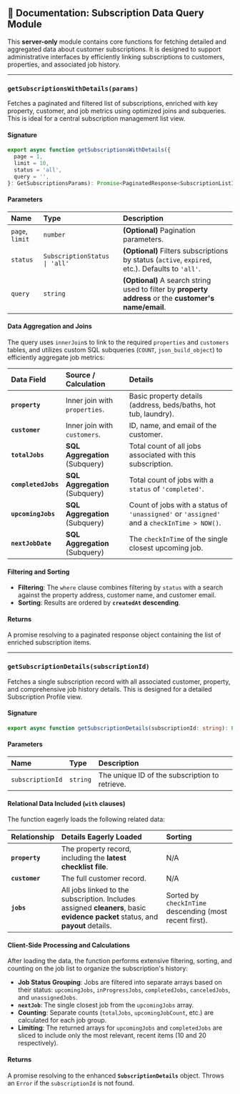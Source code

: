 ## 📄 Documentation: Subscription Data Query Module

This **server-only** module contains core functions for fetching detailed and aggregated data about customer subscriptions. It is designed to support administrative interfaces by efficiently linking subscriptions to customers, properties, and associated job history.

-----

### **`getSubscriptionsWithDetails(params)`**

Fetches a paginated and filtered list of subscriptions, enriched with key property, customer, and job metrics using optimized joins and subqueries. This is ideal for a central subscription management list view.

#### **Signature**

```typescript
export async function getSubscriptionsWithDetails({
  page = 1,
  limit = 10,
  status = 'all',
  query = '',
}: GetSubscriptionsParams): Promise<PaginatedResponse<SubscriptionListItem>>
```

#### **Parameters**

| Name | Type | Description |
| :--- | :--- | :--- |
| `page`, `limit` | `number` | **(Optional)** Pagination parameters. |
| `status` | `SubscriptionStatus \| 'all'` | **(Optional)** Filters subscriptions by status (`active`, `expired`, etc.). Defaults to `'all'`. |
| `query` | `string` | **(Optional)** A search string used to filter by **property address** or the **customer's name/email**. |

#### **Data Aggregation and Joins**

The query uses `innerJoin`s to link to the required `properties` and `customers` tables, and utilizes custom SQL subqueries (`COUNT`, `json_build_object`) to efficiently aggregate job metrics:

| Data Field | Source / Calculation | Details |
| :--- | :--- | :--- |
| **`property`** | Inner join with `properties`. | Basic property details (address, beds/baths, hot tub, laundry). |
| **`customer`** | Inner join with `customers`. | ID, name, and email of the customer. |
| **`totalJobs`** | **SQL Aggregation** (Subquery) | Total count of all jobs associated with this subscription. |
| **`completedJobs`** | **SQL Aggregation** (Subquery) | Total count of jobs with a `status` of `'completed'`. |
| **`upcomingJobs`** | **SQL Aggregation** (Subquery) | Count of jobs with a status of `'unassigned'` or `'assigned'` and a `checkInTime > NOW()`. |
| **`nextJobDate`** | **SQL Aggregation** (Subquery) | The `checkInTime` of the single closest upcoming job. |

#### **Filtering and Sorting**

  * **Filtering**: The `where` clause combines filtering by `status` with a search against the property address, customer name, and customer email.
  * **Sorting**: Results are ordered by **`createdAt` descending**.

#### **Returns**

A promise resolving to a paginated response object containing the list of enriched subscription items.

-----

### **`getSubscriptionDetails(subscriptionId)`**

Fetches a single subscription record with all associated customer, property, and comprehensive job history details. This is designed for a detailed Subscription Profile view.

#### **Signature**

```typescript
export async function getSubscriptionDetails(subscriptionId: string): Promise<SubscriptionDetails>
```

#### **Parameters**

| Name | Type | Description |
| :--- | :--- | :--- |
| `subscriptionId` | `string` | The unique ID of the subscription to retrieve. |

#### **Relational Data Included (`with` clauses)**

The function eagerly loads the following related data:

| Relationship | Details Eagerly Loaded | Sorting |
| :--- | :--- | :--- |
| **`property`** | The property record, including the **latest checklist file**. | N/A |
| **`customer`** | The full customer record. | N/A |
| **`jobs`** | All jobs linked to the subscription. Includes assigned **cleaners**, basic **evidence packet** status, and **payout** details. | Sorted by `checkInTime` descending (most recent first). |

#### **Client-Side Processing and Calculations**

After loading the data, the function performs extensive filtering, sorting, and counting on the job list to organize the subscription's history:

  * **Job Status Grouping**: Jobs are filtered into separate arrays based on their status: `upcomingJobs`, `inProgressJobs`, `completedJobs`, `canceledJobs`, and `unassignedJobs`.
  * **`nextJob`**: The single closest job from the `upcomingJobs` array.
  * **Counting**: Separate counts (`totalJobs`, `upcomingJobCount`, etc.) are calculated for each job group.
  * **Limiting**: The returned arrays for `upcomingJobs` and `completedJobs` are sliced to include only the most relevant, recent items (10 and 20 respectively).

#### **Returns**

A promise resolving to the enhanced **`SubscriptionDetails`** object. Throws an `Error` if the `subscriptionId` is not found.